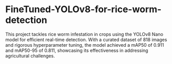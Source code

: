# FineTuned-YOLOv8-for-rice-worm-detection
 This project tackles rice worm infestation in crops using the YOLOv8 Nano model for efficient real-time detection. With a curated dataset of 818 images and rigorous hyperparameter tuning, the model achieved a mAP50 of 0.911 and mAP50-95 of 0.811, showcasing its effectiveness in addressing agricultural challenges.
